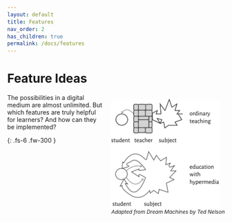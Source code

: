 ```yaml
---
layout: default
title: Features
nav_order: 2
has_children: true
permalink: /docs/features
---
```


# Feature Ideas



<p  style="font-size:12px;float:right;margin-left:20px;">
  <img alt="img-name" src="/assets/images/hyperlearning3.svg" width="250">
  <br>
    <em>Adapted from Dream Machines by Ted Nelson</em> 
</p>


The possibilities in a digital medium are almost unlimited. But which features are truly helpful for learners? And how can they be implemented? 

{: .fs-6 .fw-300 }
